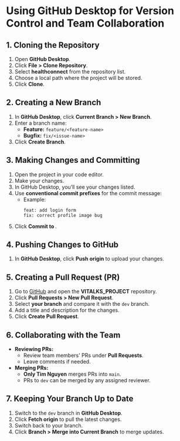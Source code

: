 # Using GitHub Desktop for Version Control and Team Collaboration

## 1. Cloning the Repository
1. Open **GitHub Desktop**.
2. Click **File > Clone Repository**.
3. Select **healthconnect** from the repository list.
4. Choose a local path where the project will be stored.
5. Click **Clone**.

## 2. Creating a New Branch
1. In **GitHub Desktop**, click **Current Branch > New Branch**.
2. Enter a branch name:
   - **Feature:** `feature/<feature-name>`
   - **Bugfix:** `fix/<issue-name>`
3. Click **Create Branch**.

## 3. Making Changes and Committing
1. Open the project in your code editor.
2. Make your changes.
3. In GitHub Desktop, you’ll see your changes listed.
4. Use **conventional commit prefixes** for the commit message:
   - Example:  
     ```
     feat: add login form
     fix: correct profile image bug
     ```
5. Click **Commit to <your-branch-name>**.

## 4. Pushing Changes to GitHub
1. In **GitHub Desktop**, click **Push origin** to upload your changes.

## 5. Creating a Pull Request (PR)
1. Go to [GitHub](https://github.com) and open the **VITALKS_PROJECT** repository.
2. Click **Pull Requests > New Pull Request**.
3. Select **your branch** and compare it with the `dev` branch.
4. Add a title and description for the changes.
5. Click **Create Pull Request**.

## 6. Collaborating with the Team
- **Reviewing PRs:**  
  - Review team members' PRs under **Pull Requests**.
  - Leave comments if needed.
- **Merging PRs:**  
  - **Only Tim Nguyen** merges PRs into `main`.
  - PRs to `dev` can be merged by any assigned reviewer.

## 7. Keeping Your Branch Up to Date
1. Switch to the `dev` branch in **GitHub Desktop**.
2. Click **Fetch origin** to pull the latest changes.
3. Switch back to your branch.
4. Click **Branch > Merge into Current Branch** to merge updates.
